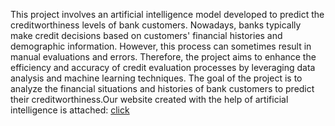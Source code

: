 This project involves an artificial intelligence model developed to predict the creditworthiness levels of bank customers. Nowadays, banks typically make credit decisions based on customers' financial histories and demographic information. However, this process can sometimes result in manual evaluations and errors. Therefore, the project aims to enhance the efficiency and accuracy of credit evaluation processes by leveraging data analysis and machine learning techniques.
The goal of the project is to analyze the financial situations and histories of bank customers to predict their creditworthiness.Our website created with the help of artificial intelligence is attached:
[click](https://411b6de7-4712-4b12-b5ea-9e2af18668de-00-f6i04wol69gt.sisko.replit.dev/)
